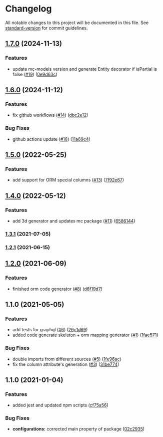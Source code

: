 # Changelog

All notable changes to this project will be documented in this file. See [standard-version](https://github.com/conventional-changelog/standard-version) for commit guidelines.

## [1.7.0](https://github.com/MapColonies/code-generator/compare/v1.6.0...v1.7.0) (2024-11-13)


### Features

* update mc-models version and generate Entity decorator if isPartial is false ([#19](https://github.com/MapColonies/code-generator/issues/19)) ([0e9d63c](https://github.com/MapColonies/code-generator/commit/0e9d63c3c40d8a2cdb90e63d0fea943d05a02301))

## [1.6.0](https://github.com/MapColonies/code-generator/compare/v1.5.0...v1.6.0) (2024-11-12)


### Features

* fix github workflows ([#14](https://github.com/MapColonies/code-generator/issues/14)) ([dbc2e12](https://github.com/MapColonies/code-generator/commit/dbc2e12b5f0ce0dcddb2be08d7ffa908ca1bc190))


### Bug Fixes

* github actions update ([#18](https://github.com/MapColonies/code-generator/issues/18)) ([11a69c4](https://github.com/MapColonies/code-generator/commit/11a69c41a17b7cbbab794b42c3460f0c72d350d2))

## [1.5.0](https://github.com/MapColonies/code-generator/compare/v1.4.0...v1.5.0) (2022-05-25)


### Features

* add support for ORM special columns ([#13](https://github.com/MapColonies/code-generator/issues/13)) ([7f92e67](https://github.com/MapColonies/code-generator/commit/7f92e679f329d0b60e8babbc79385a6d3d626b94))

## [1.4.0](https://github.com/MapColonies/code-generator/compare/v1.3.1...v1.4.0) (2022-05-12)


### Features

* add 3d generator and updates mc package ([#11](https://github.com/MapColonies/code-generator/issues/11)) ([6586144](https://github.com/MapColonies/code-generator/commit/6586144d715e3278c0aa6ac0db10b648503cecd8))

### [1.3.1](https://github.com/MapColonies/code-generator/compare/v1.3.0...v1.3.1) (2021-07-05)

### [1.2.1](https://github.com/MapColonies/code-generator/compare/v1.2.0...v1.2.1) (2021-06-15)

## [1.2.0](https://github.com/MapColonies/code-generator/compare/v1.1.0...v1.2.0) (2021-06-09)


### Features

* finished orm code generator ([#8](https://github.com/MapColonies/code-generator/issues/8)) ([d6f19d7](https://github.com/MapColonies/code-generator/commit/d6f19d7ed0bd5b7fc8b3e40b7266bd8845d29716))

## 1.1.0 (2021-05-05)


### Features

* add tests for graphql ([#6](https://github.com/MapColonies/code-generator/issues/6)) ([26c1d69](https://github.com/MapColonies/code-generator/commit/26c1d6940bc85fa12f21d098a8e0077119371b13))
* added code generate skeleton + orm mapping generator ([#1](https://github.com/MapColonies/code-generator/issues/1)) ([1fae571](https://github.com/MapColonies/code-generator/commit/1fae571ac2dde42b8534ea8dfa5c3a5dc768f2ff))


### Bug Fixes

* double imports from different sources ([#5](https://github.com/MapColonies/code-generator/issues/5)) ([1fe96ac](https://github.com/MapColonies/code-generator/commit/1fe96ac865a9f27f9d40275289cc61e6c0660e47))
* fix the column attribute's generation ([#3](https://github.com/MapColonies/code-generator/issues/3)) ([31be774](https://github.com/MapColonies/code-generator/commit/31be774bf2ccefc2eef9ace00ae4f3533017899a))

## 1.1.0 (2021-01-04)


### Features

* added jest and updated npm scripts ([cf75a56](https://github.com/MapColonies/code-generator/commit/cf75a567f51824081771739d772384f1d7d7ef98))


### Bug Fixes

* **configurations:** corrected main property of package ([02c2935](https://github.com/MapColonies/code-generator/commit/02c293510df9c5f5b626113a742788255322058c))
